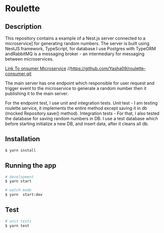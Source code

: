 # Roulette

## Description
This repository contains a  example of a Nest.js server connected to a microservice] for generating random numbers. The server is built using NestJS framework, TypeScript, for database I use Postgres with TypeORM andRabbitMQ is a messaging broker - an intermediary for messaging between microservices.

[Link To onsumer Microservice]("https://github.com/Yasha09/roulette-consumer.git") //https://github.com/Yasha09/roulette-consumer.git

The main server has one endpoint which responsible for user request and trigger event to the microservice to generate a random number then  it publishing it to the main server․

For the endpoint test, I use unit and integration tests.
Unit test - I am testing roulette.service, it implements the entire method except saving it in db (mocked Repository.save() method).
Integration tests -  For that, I also tested the database for saving random numbers in DB. I use a test database which before starting initialize a new DB, and insert data, after it cleans all db.

## Installation

```bash
$ yarn install
```

## Running the app

```bash
# development
$ yarn start

# watch mode
$ yarn  start:dev

```
## Test

```bash
# unit tests
$ yarn test
```
